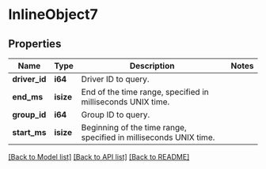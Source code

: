 # InlineObject7

## Properties
Name | Type | Description | Notes
------------ | ------------- | ------------- | -------------
**driver_id** | **i64** | Driver ID to query. | 
**end_ms** | **isize** | End of the time range, specified in milliseconds UNIX time. | 
**group_id** | **i64** | Group ID to query. | 
**start_ms** | **isize** | Beginning of the time range, specified in milliseconds UNIX time. | 

[[Back to Model list]](../README.md#documentation-for-models) [[Back to API list]](../README.md#documentation-for-api-endpoints) [[Back to README]](../README.md)


